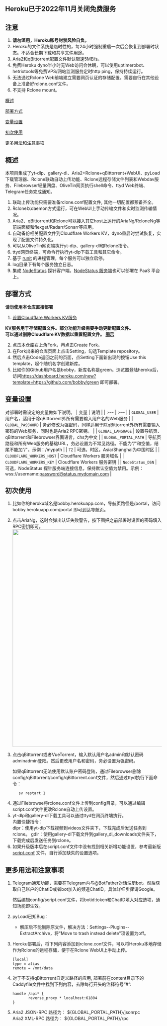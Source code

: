 ## Heroku已于2022年11月关闭免费服务

## 注意

 1. **请勿滥用，Heroku账号封禁风险自负。**
 2. Heroku的文件系统是临时性的，每24小时强制重启一次后会恢复到部署时状态。不适合长期下载和共享文件用途。
 3. Aria2和qBittorrent配置文件默认限速5MB/s。
 4. 免费Heroku dyno半小时无Web访问会休眠，可以使用uptimerobot、hetrixtools等免费VPS/网站监测服务定时http ping，保持持续运行。
 5. 无法通过Rclone Web前端建立需要网页认证的存储配置。需要自行在其他设备上准备好rclone.conf文件。
 6. 不支持 Rclone mount。

[概述](#概述)

[部署方式](#部署方式)

[变量设置](#变量设置)  

[初次使用](#初次使用)  

[更多用法和注意事项](#更多用法和注意事项)  

## 概述

本项目集成了yt-dlp、gallery-dl、Aria2+Rclone+qBittorrent+WebUI、pyLoad下载管理器、Rclone联动自动上传功能、Rclone远程存储文件列表和Webdav服务、Filebrowser轻量网盘、OliveTin网页执行shell命令、ttyd Web终端、Telegram任务完成通知。

 1. 联动上传功能只需要准备rclone.conf配置文件, 其他一切配置都预备齐全。
 2. Rclone以daemon方式运行，可在WebUI上手动传输文件和实时监测传输情况。
 3. Aria2、qBittorrent和Rclone可以接入其它host上运行的AriaNg/RcloneNg等前端面板和flexget/Radarr/Sonarr等应用。
 4. 自动备份相关配置文件到Cloudflare Workers KV，dyno重启时尝试恢复，实现了配置文件持久化。
 5. 可以从OliveTin网页端执行yt-dlp、gallery-dl和Rclone指令。
 6. ttyd网页终端，可命令行执行yt-dlp下载工具和其它命令。
 7. 基于 [runit](http://smarden.org/runit/index.html) 的进程管理，每个服务可以独立启停。
 8. log目录下有每个服务独立日志。
 9. 集成 [NodeStatus](https://github.com/cokemine/nodestatus) 探针客户端。[NodeStatus 服务端](https://github.com/wy580477/NodeStatus-Docker)也可以部署在 PaaS 平台上。

## 部署方式

  **请勿使用本仓库直接部署**  

 1. [设置Cloudflare Workers KV服务](https://github.com/wy580477/PaaS-Related/blob/main/SET_CLOUDFLARE_KV_chs.md)

**KV服务用于存储配置文件。部分功能升级需要手动更新配置文件。**  
**可以通过删除Cloudflare KV数据以重置配置文件。 [图示](https://user-images.githubusercontent.com/98247050/174501970-d22eac74-f2f1-496c-a100-8188832e4da7.png)**

 2. 点击本仓库右上角Fork，再点击Create Fork。
 3. 在Fork出来的仓库页面上点击Setting，勾选Template repository。
 4. 然后点击Code返回之前的页面，点Setting下面新出现的按钮Use this template，起个随机名字创建新库。
 5. 比如你的Github用户名是bobby，新库名称是green。浏览器登陆heroku后，访问<https://dashboard.heroku.com/new?template=https://github.com/bobby/green> 即可部署。

## 变量设置

对部署时需设定的变量做如下说明。
| 变量 | 说明 |
| :--- | :--- |
| `GLOBAL_USER` | 用户名，适用于除qBittorrent外所有需要输入用户名的Web服务 |
| `GLOBAL_PASSWORD` | 务必修改为强密码，同样适用于除qBittorrent外所有需要输入密码的Web服务，同时也是Aria2 RPC密钥。 |
| `GLOBAL_LANGUAGE` | 设置导航页、qBittorrent和Filebrowser界面语言，chs为中文 |
| `GLOBAL_PORTAL_PATH` | 导航页路径和所有Web服务的基础URL，务必设置为不常见路径。不能为“/"和空值，结尾不能加“/"。示例：/mypath |
| `TZ` | 可选，时区，Asia/Shanghai为中国时区 |
| `CLOUDFLARE_WORKERS_HOST` | Cloudflare Workers 服务域名 |
| `CLOUDFLARE_WORKERS_KEY` | Cloudflare Workers 服务密钥 |
| `NodeStatus_DSN` | 可选，NodeStatus 探针服务端连接信息，保持默认空值为禁用。示例：wss://username:password@status.mydomain.com |

## 初次使用

1. 比如你的heroku域名是bobby.herokuapp.com，导航页路径是/portal，访问bobby.herokuapp.com/portal 即可到达导航页。
2. 点击AriaNg，这时会弹出认证失败警告，按下图把之前部署时设置的密码填入RPC密钥即可。
       <img src="https://user-images.githubusercontent.com/98247050/163184113-d0f09e78-01f9-4d4a-87b9-f4a9c1218253.png"  width="700"/>
3. 点击qBittorrent或者VueTorrent，输入默认用户名admin和默认密码adminadmin登陆。然后更改用户名和密码，务必设置为强密码。

   如果qBittorrent无法使用默认账户密码登陆，通过Filebrowser删除config/qBittorrent/config/qBittorrent.conf文件，然后通过ttyd执行下面命令：

```
      sv restart 1
```  
4. 通过Filebrowse将rclone.conf文件上传到config目录，可以通过编辑script.conf文件更改Rclone自动上传设置。
5. yt-dlp和gallery-dl下载工具可以通过ttyd在网页终端执行。   
    内置快捷指令：  
    dlpr：使用yt-dlp下载视频到videos文件夹下，下载完成后发送任务到rclone。 
    gdlr：使用gallery-dl下载文件到gallery_dl_downloads文件夹下，下载完成后发送任务到rclone。 
6. 如果升级版本后在script.conf文件中没有找到相关新增功能设置，参考最新版 [script.conf](https://github.com/wy580477/Leech-AIO-APP-EX/blob/main/content/script.conf) 文件，自行添加缺失的设置选项。


## 更多用法和注意事项

 1. Telegram通知功能，需要在Telegram内与@BotFather对话注册bot。然后获取自己账户的ChatID或者bot加入的频道ChatID。具体详细步骤请Google。
 
    然后编辑config/script.conf文件，将botid:token和ChatID填入对应选项，通知功能即生效。
 2. pyLoad已知Bug：
    - 解压后不能删除原文件，解决方法：Settings--Plugins--ExtractArchive，将"Move to trash instead delete"项设置为off。
 3. Heroku部署后，将下列内容添加到rclone.conf文件，可以将Heroku本地存储作为Rclone的远程存储，便于在Rclone WebUI上手动上传。

       ```
       [local]
       type = alias
       remote = /mnt/data
       ```
       
 4. 对于不支持qBittorrent自定义路径的应用, 部署前在content目录下的Caddyfile文件中找到下列内容，去除每行开头的注释符号“#”:

       ```
       handle /api* {
              reverse_proxy * localhost:61804
       }
       ```

 5. Aria2 JSON-RPC 路径为： \$\{GLOBAL_PORTAL_PATH\}/jsonrpc   
    Aria2 XML-RPC 路径为： \$\{GLOBAL_PORTAL_PATH\}/rpc


